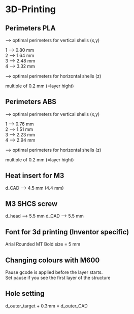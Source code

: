 # 3D-Printing  
## Perimeters PLA
--> optimal perimeters for vertical shells (x,y)

1 --> 0.80 mm  
2 --> 1.64 mm  
3 --> 2.48 mm  
4 --> 3.32 mm    

--> optimal perimeters for horizontal shells (z)

multiple of 0.2 mm (=layer hight)

## Perimeters ABS
--> optimal perimeters for vertical shells (x,y)

1 --> 0.76 mm  
2 --> 1.51 mm  
3 --> 2.23 mm  
4 --> 2.94 mm    

--> optimal perimeters for horizontal shells (z)

multiple of 0.2 mm (=layer hight)

## Heat insert for M3
d_CAD --> 4.5 mm (4.4 mm)

## M3 SHCS screw
d_head --> 5.5 mm
d_CAD --> 5.5 mm

## Font for 3d printing (Inventor specific)
Arial Rounded MT Bold
size = 5 mm

## Changing colours with M600
Pause gcode is applied before the layer starts.  
Set pause if you see the first layer of the structure

## Hole setting
d_outer_target + 0.3mm = d_outer_CAD
